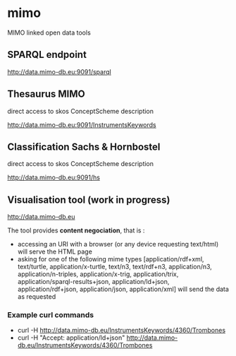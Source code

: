 # mimo
MIMO linked open data tools

## SPARQL endpoint 
http://data.mimo-db.eu:9091/sparql


## Thesaurus MIMO
direct access to skos ConceptScheme description

http://data.mimo-db.eu:9091/InstrumentsKeywords


## Classification Sachs & Hornbostel
direct access to skos ConceptScheme description

http://data.mimo-db.eu:9091/hs


## Visualisation tool (work in progress)
http://data.mimo-db.eu

The tool provides **content negociation**, that is :
- accessing an URI with a browser (or any device requesting text/html) will serve the HTML page
- asking for one of the following mime types [application/rdf+xml, text/turtle, application/x-turtle, text/n3, text/rdf+n3, application/n3, application/n-triples, application/x-trig, application/trix, application/sparql-results+json, application/ld+json, application/rdf+json, application/json, application/xml] will send the data as requested

### Example curl commands
- curl -H http://data.mimo-db.eu/InstrumentsKeywords/4360/Trombones
- curl -H "Accept: application/ld+json" http://data.mimo-db.eu/InstrumentsKeywords/4360/Trombones
